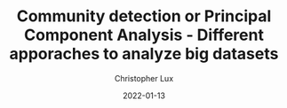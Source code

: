 ---
title: "Community detection or Principal Component Analysis - Different apporaches to analyze big datasets"
author: Christopher Lux
author_link: https://github.com/librachris
category: studynote
date: 2022-01-13
summary: The goal of this blogpost is to showcase different methods to analyze big datasets. The graph-Analysis apporach featuring community detection and ontology enrichment vs the principal component analysis approach that reduces the dimensions of complex datasets.
---